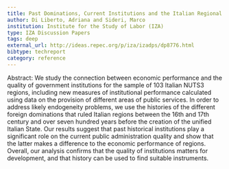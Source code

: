 ```yaml
---
title: Past Dominations, Current Institutions and the Italian Regional Economic Performance
author: Di Liberto, Adriana and Sideri, Marco
institution: Institute for the Study of Labor (IZA)
type: IZA Discussion Papers
tags: deep
external_url: http://ideas.repec.org/p/iza/izadps/dp8776.html
bibtype: techreport
category: reference
---
```

Abstract: We study the connection between economic performance and the quality of government institutions for the sample of 103 Italian NUTS3 regions, including new measures of institutional performance calculated using data on the provision of different areas of public services. In order to address likely endogeneity problems, we use the histories of the different foreign dominations that ruled Italian regions between the 16th and 17th century and over seven hundred years before the creation of the unified Italian State. Our results suggest that past historical institutions play a significant role on the current public administration quality and show that the latter makes a difference to the economic performance of regions. Overall, our analysis confirms that the quality of institutions matters for development, and that history can be used to find suitable instruments.
